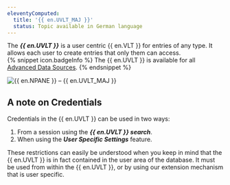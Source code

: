 ```yaml
---
eleventyComputed:
  title: '{{ en.UVLT_MAJ }}'
  status: Topic available in German language
---
```

The ***{{ en.UVLT }}*** is a user centric {{ en.VLT }} for entries of any type. It allows each user to create entries that only them can access.  
{% snippet icon.badgeInfo %} 
The {{ en.UVLT }} is available for all [Advanced Data Sources](/rdm/windows/data-sources/data-sources-types/advanced-data-sources/). 
{% endsnippet %}
 
![{{ en.NPANE }} – {{ en.UVLT_MAJ }}](https://webdevolutions.azureedge.net/docs/en/rdm/windows/clip11205.png) 

## A note on Credentials 

Credentials in the {{ en.UVLT }} can be used in two ways:  

1. From a session using the ***{{ en.UVLT }} search***. 
1. When using the ***User Specific Settings*** feature. 

These restrictions can easily be understood when you keep in mind that the {{ en.UVLT }} is in fact contained in the user area of the database. It must be used from within the {{ en.UVLT }}, or by using our extension mechanism that is user specific. 

